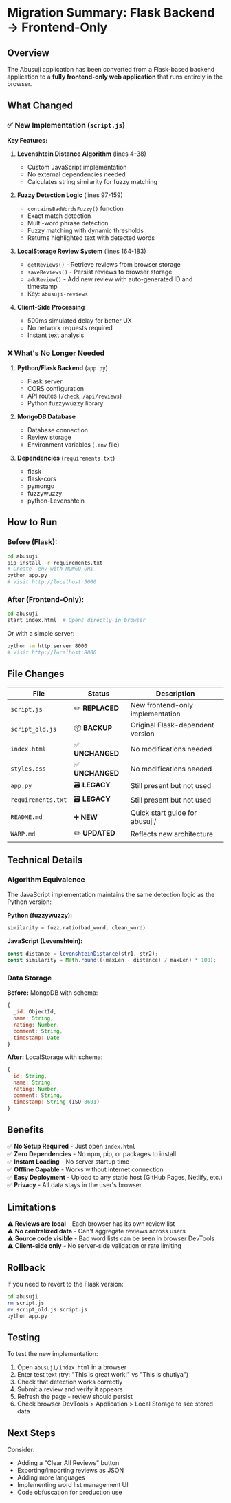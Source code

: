 # Migration Summary: Flask Backend → Frontend-Only

## Overview

The Abusuji application has been converted from a Flask-based backend application to a **fully frontend-only web application** that runs entirely in the browser.

## What Changed

### ✅ New Implementation (`script.js`)

**Key Features:**
1. **Levenshtein Distance Algorithm** (lines 4-38)
   - Custom JavaScript implementation
   - No external dependencies needed
   - Calculates string similarity for fuzzy matching

2. **Fuzzy Detection Logic** (lines 97-159)
   - `containsBadWordsFuzzy()` function
   - Exact match detection
   - Multi-word phrase detection
   - Fuzzy matching with dynamic thresholds
   - Returns highlighted text with detected words

3. **LocalStorage Review System** (lines 164-183)
   - `getReviews()` - Retrieve reviews from browser storage
   - `saveReviews()` - Persist reviews to browser storage
   - `addReview()` - Add new review with auto-generated ID and timestamp
   - Key: `abusuji-reviews`

4. **Client-Side Processing**
   - 500ms simulated delay for better UX
   - No network requests required
   - Instant text analysis

### ❌ What's No Longer Needed

1. **Python/Flask Backend** (`app.py`)
   - Flask server
   - CORS configuration
   - API routes (`/check`, `/api/reviews`)
   - Python fuzzywuzzy library

2. **MongoDB Database**
   - Database connection
   - Review storage
   - Environment variables (`.env` file)

3. **Dependencies** (`requirements.txt`)
   - flask
   - flask-cors
   - pymongo
   - fuzzywuzzy
   - python-Levenshtein

## How to Run

### Before (Flask):
```bash
cd abusuji
pip install -r requirements.txt
# Create .env with MONGO_URI
python app.py
# Visit http://localhost:5000
```

### After (Frontend-Only):
```bash
cd abusuji
start index.html  # Opens directly in browser
```

Or with a simple server:
```bash
python -m http.server 8000
# Visit http://localhost:8000
```

## File Changes

| File | Status | Description |
|------|--------|-------------|
| `script.js` | ✏️ **REPLACED** | New frontend-only implementation |
| `script_old.js` | 📦 **BACKUP** | Original Flask-dependent version |
| `index.html` | ✅ **UNCHANGED** | No modifications needed |
| `styles.css` | ✅ **UNCHANGED** | No modifications needed |
| `app.py` | 🗃️ **LEGACY** | Still present but not used |
| `requirements.txt` | 🗃️ **LEGACY** | Still present but not used |
| `README.md` | ➕ **NEW** | Quick start guide for abusuji/ |
| `WARP.md` | ✏️ **UPDATED** | Reflects new architecture |

## Technical Details

### Algorithm Equivalence

The JavaScript implementation maintains the same detection logic as the Python version:

**Python (fuzzywuzzy):**
```python
similarity = fuzz.ratio(bad_word, clean_word)
```

**JavaScript (Levenshtein):**
```javascript
const distance = levenshteinDistance(str1, str2);
const similarity = Math.round(((maxLen - distance) / maxLen) * 100);
```

### Data Storage

**Before:** MongoDB with schema:
```javascript
{
  _id: ObjectId,
  name: String,
  rating: Number,
  comment: String,
  timestamp: Date
}
```

**After:** LocalStorage with schema:
```javascript
{
  id: String,
  name: String,
  rating: Number,
  comment: String,
  timestamp: String (ISO 8601)
}
```

## Benefits

✅ **No Setup Required** - Just open `index.html`  
✅ **Zero Dependencies** - No npm, pip, or packages to install  
✅ **Instant Loading** - No server startup time  
✅ **Offline Capable** - Works without internet connection  
✅ **Easy Deployment** - Upload to any static host (GitHub Pages, Netlify, etc.)  
✅ **Privacy** - All data stays in the user's browser

## Limitations

⚠️ **Reviews are local** - Each browser has its own review list  
⚠️ **No centralized data** - Can't aggregate reviews across users  
⚠️ **Source code visible** - Bad word lists can be seen in browser DevTools  
⚠️ **Client-side only** - No server-side validation or rate limiting

## Rollback

If you need to revert to the Flask version:

```bash
cd abusuji
rm script.js
mv script_old.js script.js
python app.py
```

## Testing

To test the new implementation:

1. Open `abusuji/index.html` in a browser
2. Enter test text (try: "This is great work!" vs "This is chutiya")
3. Check that detection works correctly
4. Submit a review and verify it appears
5. Refresh the page - review should persist
6. Check browser DevTools > Application > Local Storage to see stored data

## Next Steps

Consider:
- Adding a "Clear All Reviews" button
- Exporting/importing reviews as JSON
- Adding more languages
- Implementing word list management UI
- Code obfuscation for production use
